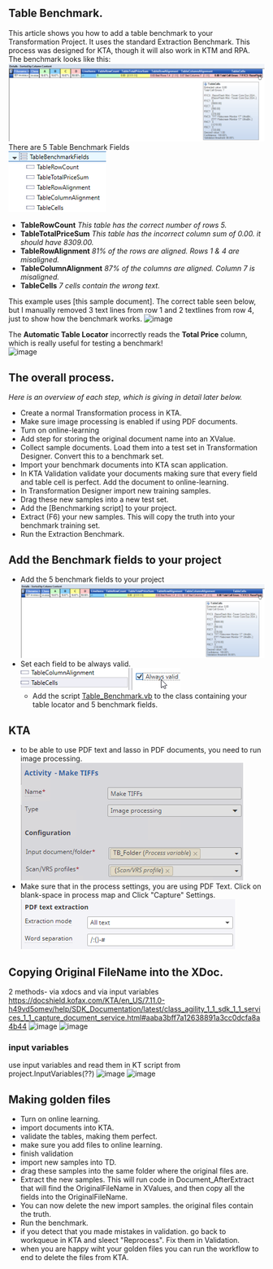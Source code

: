 ## Table Benchmark.
This article shows you how to add a table benchmark to your Transformation Project. It uses the standard Extraction Benchmark. 
This process was designed for KTA, though it will also work in KTM and RPA.  
The benchmark looks like this:  
![Alt text](image.png)
There are 5 Table Benchmark Fields  
![Alt text](image-1.png)
* **TableRowCount** *This table has the correct number of rows 5.*
* **TableTotalPriceSum** *This table has the incorrect column sum of 0.00. it should have 8309.00.*
* **TableRowAlignment** *81% of the rows are aligned. Rows 1 & 4 are misaligned.*
* **TableColumnAlignment** *87% of the columns are aligned. Column 7 is misaligned.*
* **TableCells** *7 cells contain the wrong text.*

This example uses [this sample document].  The correct table seen below, but I manually removed 3 text lines from row 1 and 2 textlines from row 4, just to show how the benchmark works.
![image](https://github.com/KofaxTransformation/KTScripts/assets/103566874/f2472ff8-6ff4-4ea8-b0e7-24f8cc54876f)

The **Automatic Table Locator** incorrectly reads the **Total Price** column, which is really useful for testing a benchmark!  
![image](https://github.com/KofaxTransformation/KTScripts/assets/103566874/76565a7a-3d2a-4772-b989-f2e23c910ac2)

## The overall process.
*Here is an overview of each step, which is giving in detail later below.*
* Create a normal Transformation process in KTA.
* Make sure image processing is enabled if using PDF documents.
* Turn on online-learning
* Add step for storing the original document name into an XValue.
* Collect sample documents. Load them into a test set in Transformation Designer. Convert this to a benchmark set. 
* Import your benchmark documents into KTA scan application.
* In KTA Validation validate your documents making sure that every field and table cell is perfect. Add the document to online-learning.
* In Transformation Designer import new training samples.
* Drag these new samples into a new test set.
* Add the [Benchmarking script] to your project.
* Extract (F6) your new samples. This will copy the truth into your benchmark training set.
* Run the Extraction Benchmark.

## Add the Benchmark fields to your project
* Add the 5 benchmark fields to your project
![Alt text](image.png)
* Set each field to be always valid.  
![Alt text](image-2.png)
  * Add the script [Table_Benchmark.vb](Table_Benchmark.vb) to the class containing your table locator and 5 benchmark fields.

## KTA
* to be able to use PDF text and lasso in PDF documents, you need to run image processing.  
![Image Processing Config](images/image_processing.png)
* Make sure that in the process settings, you are using PDF Text.  Click on blank-space in process map and Click "Capture" Settings. 
![Alt text](images/pdf_text_extraction.png)

## Copying Original FileName into the XDoc.
2 methods- via xdocs and via input variables
https://docshield.kofax.com/KTA/en_US/7.11.0-h49vd5omev/help/SDK_Documentation/latest/class_agility_1_1_sdk_1_1_services_1_1_capture_document_service.html#aaba3bff7a12638891a3cc0dcfa8a4b44
![image](https://github.com/KofaxTransformation/KTScripts/assets/47416964/32629529-e5bf-49e4-bc26-2b1c90a13207)
![image](https://github.com/KofaxTransformation/KTScripts/assets/47416964/655f3ac5-3c89-492c-b75d-5f31788cae93)
### input variables
use input variables and read them in KT script from project.InputVariables(??)
![image](https://github.com/KofaxTransformation/KTScripts/assets/47416964/aa7abd2e-f99d-486a-8fd9-dd6eb3192d39)
![image](https://github.com/KofaxTransformation/KTScripts/assets/47416964/4654f449-b99f-4dbe-86cc-6673319bbbb0)


## Making golden files
* Turn on online learning.
* import documents into KTA.
* validate the tables, making them perfect.
* make sure you add files to online learning.
* finish validation
* import new samples into TD.
* drag these samples into the same folder where the original files are.
* Extract the new samples. This will run code in Document_AfterExtract that will find the OriginalFileName in XValues, and then copy all the fields into the OriginalFileName.
* You can now delete the new import samples. the original files contain the truth.
* Run the benchmark.
* if you detect that you made mistakes in validation. go back to workqueue in KTA and sleect "Reprocess". Fix them in Validation.
* when you are happy wiht your golden files you can run the workflow to end to delete the files from KTA.
